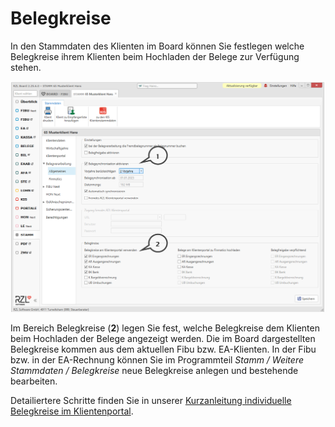 # Belegkreise

In den Stammdaten des Klienten im Board können Sie festlegen welche Belegkreise ihrem Klienten beim Hochladen der Belege zur Verfügung stehen.

![](img/image107.png)

Im Bereich Belegkreise (**2**) legen Sie fest, welche Belegkreise dem Klienten beim Hochladen der Belege angezeigt werden. Die im Board dargestellten Belegkreise kommen aus dem aktuellen Fibu bzw. EA-Klienten. In der Fibu bzw. in der EA-Rechnung können Sie im Programmteil *Stamm / Weitere Stammdaten / Belegkreise* neue Belegkreise anlegen und bestehende bearbeiten.

Detailiertere Schritte finden Sie in unserer [Kurzanleitung individuelle Belegkreise im Klientenportal](https://rzlsoftware.at/fileadmin/user_upload/PDF_Kurzanleitungen/KP/KLIENTENPORTAL_Belegbox_individuelle_Belegkreise_.pdf).